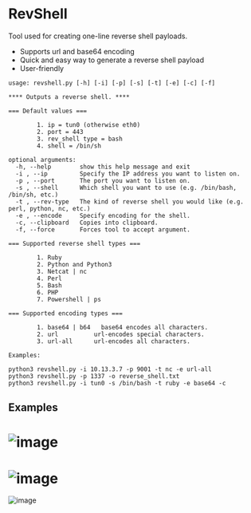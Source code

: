 # RevShell

Tool used for creating one-line reverse shell payloads.
* Supports url and base64 encoding
* Quick and easy way to generate a reverse shell payload
* User-friendly

```
usage: revshell.py [-h] [-i] [-p] [-s] [-t] [-e] [-c] [-f]

**** Outputs a reverse shell. ****

=== Default values ===

        1. ip = tun0 (otherwise eth0)
        2. port = 443
        3. rev_shell type = bash
        4. shell = /bin/sh

optional arguments:
  -h, --help        show this help message and exit
  -i , --ip         Specify the IP address you want to listen on.
  -p , --port       The port you want to listen on.
  -s , --shell      Which shell you want to use (e.g. /bin/bash, /bin/sh, etc.)
  -t , --rev-type   The kind of reverse shell you would like (e.g. perl, python, nc, etc.)
  -e , --encode     Specify encoding for the shell.
  -c, --clipboard   Copies into clipboard.
  -f, --force       Forces tool to accept argument.

=== Supported reverse shell types ===

        1. Ruby
        2. Python and Python3
        3. Netcat | nc
        4. Perl
        5. Bash
        6. PHP
        7. Powershell | ps

=== Supported encoding types ===

        1. base64 | b64   base64 encodes all characters.
        2. url          url-encodes special characters.
        3. url-all      url-encodes all characters.

Examples:

python3 revshell.py -i 10.13.3.7 -p 9001 -t nc -e url-all
python3 revshell.py -p 1337 -o reverse_shell.txt
python3 revshell.py -i tun0 -s /bin/bash -t ruby -e base64 -c

```
## Examples

![image](https://user-images.githubusercontent.com/77868212/113517220-371e9d00-9544-11eb-8c04-4db69dea636e.png)
===================================
![image](https://user-images.githubusercontent.com/77868212/113517269-806eec80-9544-11eb-8182-5fd4f18acaaa.png)
===================================
![image](https://user-images.githubusercontent.com/77868212/113517872-37b93280-9548-11eb-9625-43c74f1b44ec.png)
